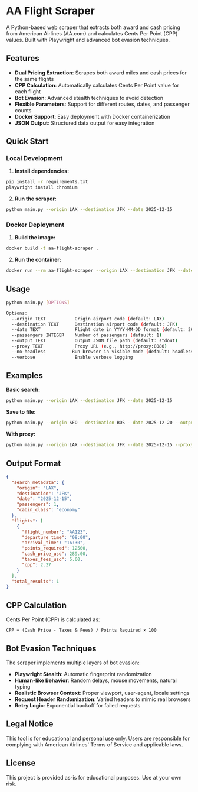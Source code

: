 # AA Flight Scraper

A Python-based web scraper that extracts both award and cash pricing from American Airlines (AA.com) and calculates Cents Per Point (CPP) values. Built with Playwright and advanced bot evasion techniques.

## Features

- **Dual Pricing Extraction**: Scrapes both award miles and cash prices for the same flights
- **CPP Calculation**: Automatically calculates Cents Per Point value for each flight
- **Bot Evasion**: Advanced stealth techniques to avoid detection
- **Flexible Parameters**: Support for different routes, dates, and passenger counts
- **Docker Support**: Easy deployment with Docker containerization
- **JSON Output**: Structured data output for easy integration

## Quick Start

### Local Development

1. **Install dependencies:**
```bash
pip install -r requirements.txt
playwright install chromium
```

2. **Run the scraper:**
```bash
python main.py --origin LAX --destination JFK --date 2025-12-15
```

### Docker Deployment

1. **Build the image:**
```bash
docker build -t aa-flight-scraper .
```

2. **Run the container:**
```bash
docker run --rm aa-flight-scraper --origin LAX --destination JFK --date 2025-12-15
```

## Usage

```bash
python main.py [OPTIONS]

Options:
  --origin TEXT           Origin airport code (default: LAX)
  --destination TEXT      Destination airport code (default: JFK)
  --date TEXT             Flight date in YYYY-MM-DD format (default: 2025-12-15)
  --passengers INTEGER    Number of passengers (default: 1)
  --output TEXT           Output JSON file path (default: stdout)
  --proxy TEXT            Proxy URL (e.g., http://proxy:8080)
  --no-headless          Run browser in visible mode (default: headless)
  --verbose               Enable verbose logging
```

## Examples

**Basic search:**
```bash
python main.py --origin LAX --destination JFK --date 2025-12-15
```

**Save to file:**
```bash
python main.py --origin SFO --destination BOS --date 2025-12-20 --output results.json
```

**With proxy:**
```bash
python main.py --origin LAX --destination JFK --date 2025-12-15 --proxy http://proxy:8080
```

## Output Format

```json
{
  "search_metadata": {
    "origin": "LAX",
    "destination": "JFK",
    "date": "2025-12-15",
    "passengers": 1,
    "cabin_class": "economy"
  },
  "flights": [
    {
      "flight_number": "AA123",
      "departure_time": "08:00",
      "arrival_time": "16:30",
      "points_required": 12500,
      "cash_price_usd": 289.00,
      "taxes_fees_usd": 5.60,
      "cpp": 2.27
    }
  ],
  "total_results": 1
}
```

## CPP Calculation

Cents Per Point (CPP) is calculated as:
```
CPP = (Cash Price - Taxes & Fees) / Points Required × 100
```

## Bot Evasion Techniques

The scraper implements multiple layers of bot evasion:

- **Playwright Stealth**: Automatic fingerprint randomization
- **Human-like Behavior**: Random delays, mouse movements, natural typing
- **Realistic Browser Context**: Proper viewport, user-agent, locale settings
- **Request Header Randomization**: Varied headers to mimic real browsers
- **Retry Logic**: Exponential backoff for failed requests

## Legal Notice

This tool is for educational and personal use only. Users are responsible for complying with American Airlines' Terms of Service and applicable laws.

## License

This project is provided as-is for educational purposes. Use at your own risk.